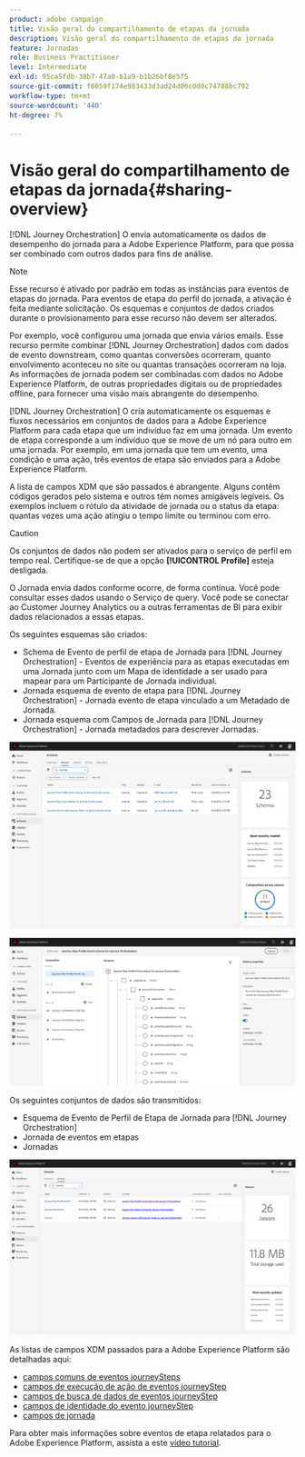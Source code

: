 ```yaml
---
product: adobe campaign
title: Visão geral do compartilhamento de etapas da jornada
description: Visão geral do compartilhamento de etapas da jornada
feature: Jornadas
role: Business Practitioner
level: Intermediate
exl-id: 95ca5fdb-38b7-47a0-b1a9-b1b26bf8e5f5
source-git-commit: f6059f174e983433d3ad24d06c0d0c74788bc792
workflow-type: tm+mt
source-wordcount: '440'
ht-degree: 7%

---
```


# Visão geral do compartilhamento de etapas da jornada{#sharing-overview}

[!DNL Journey Orchestration] O envia automaticamente os dados de desempenho do jornada para a Adobe Experience Platform, para que possa ser combinado com outros dados para fins de análise.

>[!NOTE]
>
>Esse recurso é ativado por padrão em todas as instâncias para eventos de etapas do jornada. Para eventos de etapa do perfil do jornada, a ativação é feita mediante solicitação. Os esquemas e conjuntos de dados criados durante o provisionamento para esse recurso não devem ser alterados.

Por exemplo, você configurou uma jornada que envia vários emails. Esse recurso permite combinar [!DNL Journey Orchestration] dados com dados de evento downstream, como quantas conversões ocorreram, quanto envolvimento aconteceu no site ou quantas transações ocorreram na loja. As informações de jornada podem ser combinadas com dados no Adobe Experience Platform, de outras propriedades digitais ou de propriedades offline, para fornecer uma visão mais abrangente do desempenho.

[!DNL Journey Orchestration] O cria automaticamente os esquemas e fluxos necessários em conjuntos de dados para a Adobe Experience Platform para cada etapa que um indivíduo faz em uma jornada. Um evento de etapa corresponde a um indivíduo que se move de um nó para outro em uma jornada. Por exemplo, em uma jornada que tem um evento, uma condição e uma ação, três eventos de etapa são enviados para a Adobe Experience Platform.

A lista de campos XDM que são passados é abrangente. Alguns contêm códigos gerados pelo sistema e outros têm nomes amigáveis legíveis. Os exemplos incluem o rótulo da atividade de jornada ou o status da etapa: quantas vezes uma ação atingiu o tempo limite ou terminou com erro.

>[!CAUTION]
>
>Os conjuntos de dados não podem ser ativados para o serviço de perfil em tempo real. Certifique-se de que a opção **[!UICONTROL Profile]** esteja desligada.

O Jornada envia dados conforme ocorre, de forma contínua. Você pode consultar esses dados usando o Serviço de query. Você pode se conectar ao Customer Journey Analytics ou a outras ferramentas de BI para exibir dados relacionados a essas etapas.

Os seguintes esquemas são criados:

* Schema de Evento de perfil de etapa de Jornada para [!DNL Journey Orchestration] - Eventos de experiência para as etapas executadas em uma Jornada junto com um Mapa de identidade a ser usado para mapear para um Participante de Jornada individual.
* Jornada esquema de evento de etapa para [!DNL Journey Orchestration] - Jornada evento de etapa vinculado a um Metadado de Jornada.
* Jornada esquema com Campos de Jornada para [!DNL Journey Orchestration] - Jornada metadados para descrever Jornadas.

![](../assets/sharing1.png)

![](../assets/sharing2.png)

Os seguintes conjuntos de dados são transmitidos:

* Esquema de Evento de Perfil de Etapa de Jornada para [!DNL Journey Orchestration]
* Jornada de eventos em etapas
* Jornadas

![](../assets/sharing3.png)

As listas de campos XDM passados para a Adobe Experience Platform são detalhadas aqui:

* [campos comuns de eventos journeySteps](../building-journeys/sharing-common-fields.md)
* [campos de execução de ação de eventos journeyStep](../building-journeys/sharing-execution-fields.md)
* [campos de busca de dados de eventos journeyStep](../building-journeys/sharing-fetch-fields.md)
* [campos de identidade do evento journeyStep](../building-journeys/sharing-identity-fields.md)
* [campos de jornada](../building-journeys/sharing-journey-fields.md)

Para obter mais informações sobre eventos de etapa relatados para o Adobe Experience Platform, assista a este [vídeo tutorial](https://experienceleague.adobe.com/docs/journey-orchestration-learn/tutorials/reporting-step-events-to-adobe-experience-platform.html).
